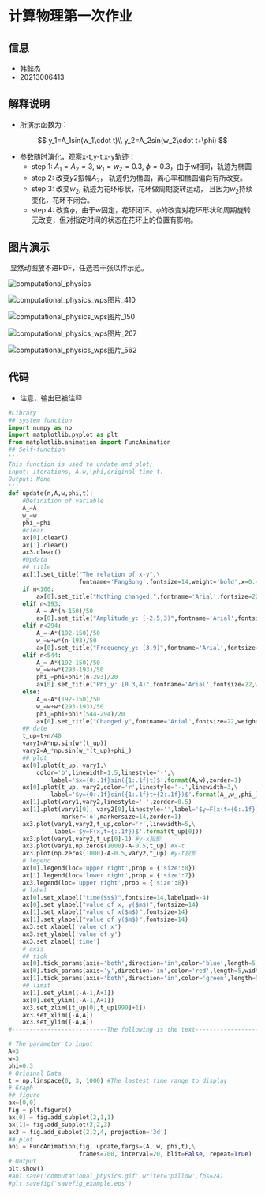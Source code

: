  # 计算物理第一次作业

## 信息

* 韩懿杰
* 20213006413

## 解释说明

* 所演示函数为：

$$
y_1=A_1sin(w_1\cdot t)\\
y_2=A_2sin(w_2\cdot t+\phi)
$$

* 参数随时演化，观察x-t,y-t,x-y轨迹：
  * step 1: $A_1=A_2=3$, $w_1=w_2=0.3$, $\phi=0.3$，由于w相同，轨迹为椭圆
  * step 2: 改变$y2$振幅$A_2$， 轨迹仍为椭圆，离心率和椭圆偏向有所改变。
  * step 3: 改变$w_2$, 轨迹为花环形状，花环做周期旋转运动， 且因为$w_2$持续变化，花环不闭合。
  * step 4: 改变$\phi$，由于$w$固定，花环闭环。$\phi$的改变对花环形状和周期旋转无改变，但对指定时间的状态在花环上的位置有影响。

## 图片演示

​	显然动图放不进PDF，任选若干张以作示范。

![computational_physics](D:\App_work\office_file\BaiduSyncdisk\文件快传\Physics\计算物理\课后作业\Homework1\output\computational_physics.gif)

![computational_physics_wps图片_410](D:\App_work\office_file\BaiduSyncdisk\文件快传\Physics\计算物理\课后作业\Homework1\output\computational_physics_wps图片_410.png)

![computational_physics_wps图片_150](D:\App_work\office_file\BaiduSyncdisk\文件快传\Physics\计算物理\课后作业\Homework1\output\computational_physics_wps图片_150.png)

![computational_physics_wps图片_267](D:\App_work\office_file\BaiduSyncdisk\文件快传\Physics\计算物理\课后作业\Homework1\output\computational_physics_wps图片_267.png)

![computational_physics_wps图片_562](D:\App_work\office_file\BaiduSyncdisk\文件快传\Physics\计算物理\课后作业\Homework1\output\computational_physics_wps图片_562.png)

## 代码

* 注意，输出已被注释

```python
#Library
## system function
import numpy as np
import matplotlib.pyplot as plt
from matplotlib.animation import FuncAnimation
## Self-function
''' 
This function is used to undate and plot; 
input: iterations, A,w,\phi,original time t.
Output: None
'''
def update(n,A,w,phi,t):   
    #Definition of variable
    A_=A
    w_=w
    phi_=phi
    #clear
    ax[0].clear()
    ax[1].clear() 
    ax3.clear()
    #Updata
    ## title
    ax[1].set_title("The relation of x-y",\
                    fontname='FangSong',fontsize=14,weight='bold',x=0.43,y=0.8)
    if n<100:
        ax[0].set_title("Nothing changed.",fontname='Arial',fontsize=22,weight='bold')
    elif n<193: 
        A_=-A*(n-150)/50 
        ax[0].set_title("Amplitude_y: [-2.5,3)",fontname='Arial',fontsize=22,weight='bold')
    elif n<294: 
        A_=-A*(192-150)/50 
        w_=w+w*(n-193)/50
        ax[0].set_title("Frequency_y: [3,9)",fontname='Arial',fontsize=22,weight='bold')
    elif n<544: 
        A_=-A*(192-150)/50 
        w_=w+w*(293-193)/50
        phi_=phi+phi*(n-293)/20
        ax[0].set_title("Phi_y: [0.3,4)",fontname='Arial',fontsize=22,weight='bold')
    else:
        A_=-A*(192-150)/50 
        w_=w+w*(293-193)/50
        phi_=phi+phi*(544-294)/20
        ax[0].set_title("Changed y",fontname='Arial',fontsize=22,weight='bold')
    ## date
    t_up=t+n/40
    vary1=A*np.sin(w*(t_up))
    vary2=A_*np.sin(w_*(t_up)+phi_)
    ## plot
    ax[0].plot(t_up, vary1,\
        color='b',linewidth=1.5,linestyle='-',\
            label='$x={0:.1f}sin({1:.1f}t)$'.format(A,w),zorder=1)
    ax[0].plot(t_up, vary2,color='r',linestyle='-.',linewidth=3,\
            label='$y={0:.1f}sin({1:.1f}t+{2:.1f})$'.format(A_,w_,phi_)) 
    ax[1].plot(vary1,vary2,linestyle='-',zorder=0.5)
    ax[1].plot(vary1[0], vary2[0],linestyle='',label='$y=F[x(t={0:.1f})]$'.format(t_up[0]),\
               marker='o',markersize=14,zorder=1)
    ax3.plot(vary1,vary2,t_up,color='r',linewidth=5,\
             label='$y=F(x,t={:.1f})$'.format(t_up[0])) 
    ax3.plot(vary1,vary2,t_up[0]-1) #y-x投影
    ax3.plot(vary1,np.zeros(1000)-A-0.5,t_up) #x-t
    ax3.plot(np.zeros(1000)-A-0.5,vary2,t_up) #y-t投影
    # legend
    ax[0].legend(loc='upper right',prop = {'size':8})
    ax[1].legend(loc='lower right',prop = {'size':7})
    ax3.legend(loc='upper right',prop = {'size':8})
    # label
    ax[0].set_xlabel("time($s$)",fontsize=14,labelpad=-4)
    ax[0].set_ylabel("value of x, y($m$)",fontsize=14)
    ax[1].set_xlabel("value of x($m$)",fontsize=14)
    ax[1].set_ylabel("value of y($m$)",fontsize=14)
    ax3.set_xlabel('value of x')
    ax3.set_ylabel('value of y')
    ax3.set_zlabel('time')
    # axis
    ## tick
    ax[0].tick_params(axis='both',direction='in',color='blue',length=5,width=1) 
    ax[0].tick_params(axis='y',direction='in',color='red',length=5,width=1)
    ax[1].tick_params(axis='both',direction='in',color='green',length=5,width=1)
    ## limit
    ax[1].set_ylim([-A-1,A+1])
    ax[0].set_ylim([-A-1,A+1])
    ax3.set_zlim([t_up[0],t_up[999]+1])
    ax3.set_xlim([-A,A])
    ax3.set_ylim([-A,A])
#---------------------------The following is the text--------------------------#

# The parameter to input
A=3
w=3
phi=0.3
# Original Data
t = np.linspace(0, 3, 1000) #The lastest time range to display
# Graph
## figure
ax=[0,0]
fig = plt.figure()
ax[0] = fig.add_subplot(2,1,1) 
ax[1]= fig.add_subplot(2,2,3) 
ax3 = fig.add_subplot(2,2,4, projection='3d')    
## plot
ani = FuncAnimation(fig, update,fargs=(A, w, phi,t),\
                    frames=700, interval=20, blit=False, repeat=True)  
# Output
plt.show()  
#ani.save('computational_physics.gif',writer='pillow',fps=24)
#plt.savefig('savefig_example.eps') 
```

